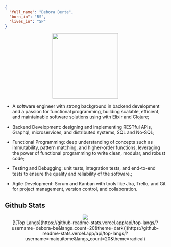 ```json
{
  "full_name": "Debora Berte",
  "born_in": "RS",
  "lives_in": "SP"
}
``` 
<div align="center">
<img src="https://gifdb.com/images/high/programmer-cat-typing-on-laptop-j6rz6vr5mlfzl83h.webp" align="center" height="206" width="206" />
</div>  
  
- A software engineer with strong background in backend development and a passion for functional programming, building scalable, efficient, and maintainable software solutions using with Elixir and Clojure;  
  

- Backend Development: designing and implementing RESTful APIs, Graphql, microservices, and distributed systems, SQL and No-SQL;  
  
- Functional Programming: deep understanding of concepts such as immutability, pattern matching, and higher-order functions, leveraging the power of functional programming to write clean, modular, and robust code;  
  

- Testing and Debugging: unit tests, integration tests, and end-to-end tests to ensure the quality and reliability of the software.;  
  

- Agile Development: Scrum and Kanban with tools like Jira, Trello, and Git for project management, version control, and collaboration.  


## Github Stats  
<div align="center"><img src="https://github-readme-stats.vercel.app/api?username=debora-be&show_icons=true&count_private=true&theme=dark&hide_border=true" align="center" /></div>  

<div align="center">[![Top Langs](https://github-readme-stats.vercel.app/api/top-langs/?username=debora-be&langs_count=20&theme=dark)](https://github-readme-stats.vercel.app/api/top-langs/?username=maiquitome&langs_count=20&theme=radical)</div>  

